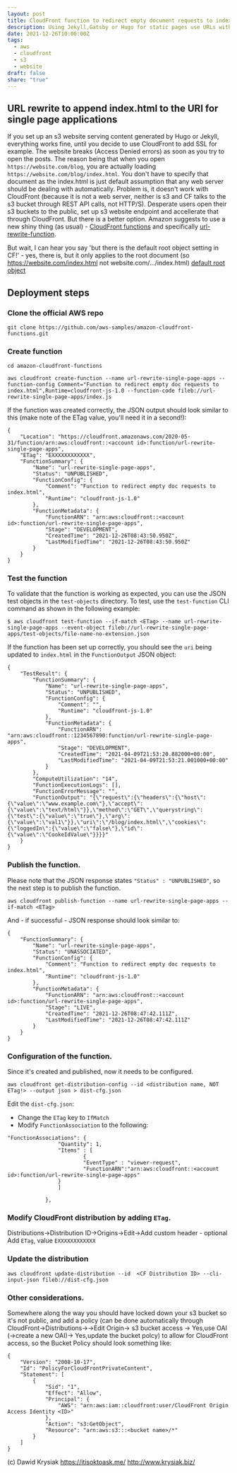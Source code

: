 ```yaml
---
layout: post
title: CloudFront function to redirect empty document requests to index.html
description: Using Jekyll,Gatsby or Hugo for static pages use URLs without index.html which works fine with s3 website (or any mainstream web server), but breaks on CloudFront. To fix this, you have to deploy a function that will redirect any empty request to index.html. This document was sitting for a long time in pull-request to the original repo, but since no one bothered to merge it, I might just as well publish it as my own post.
date: 2021-12-26T10:00:00Z
tags:
  - aws
  - cloudfront
  - s3
  - website
draft: false
share: "true"
---
```



## URL rewrite to append index.html to the URI for single page applications

If you set up an s3 website serving content generated by Hugo or Jekyll, everything works fine, until you decide to use CloudFront to add SSL for example.
The website breaks (Access Denied errors) as soon as you try to open the posts. The reason being that when you open `https://website.com/blog`, you are actually loading `https://website.com/blog/index.html`. You don't have to specify that document as the index.html is just default assumption that any web server should be dealing with automatically. Problem is, it doesn't work with CloudFront (because it is not a web server, neither is s3 and CF talks to the s3 bucket through REST API calls, not HTTP/S). Desperate users open their s3 buckets to the public, set up s3 website endpoint and accellerate that through CloudFront. But there is a better option.
Amazon suggests to use a new shiny thing (as usual) - [CloudFront functions](https://github.com/aws-samples/amazon-cloudfront-functions) and specifically [url-rewrite-function](https://github.com/aws-samples/amazon-cloudfront-functions/tree/main/url-rewrite-single-page-apps). 

But wait, I can hear you say 'but there is the default root object setting in CF!' - yes, there is, but it only applies to the root document (so https://website.com/index.html not website.com/.../index.html) [default root object](https://docs.aws.amazon.com/AmazonCloudFront/latest/DeveloperGuide/DefaultRootObject.html)

## Deployment steps
### Clone the official AWS repo
```
git clone https://github.com/aws-samples/amazon-cloudfront-functions.git
```

### Create function
```
cd amazon-cloudfront-functions

aws cloudfront create-function --name url-rewrite-single-page-apps --function-config Comment="Function to redirect empty doc requests to index.html",Runtime=cloudfront-js-1.0 --function-code fileb://url-rewrite-single-page-apps/index.js
```

If the function was created correctly, the JSON output should look similar to this (make note of the ETag value, you'll need it in a second!):

```
{
    "Location": "https://cloudfront.amazonaws.com/2020-05-31/function/arn:aws:cloudfront::<account id>:function/url-rewrite-single-page-apps",
    "ETag": "EXXXXXXXXXXXX",
    "FunctionSummary": {
        "Name": "url-rewrite-single-page-apps",
        "Status": "UNPUBLISHED",
        "FunctionConfig": {
            "Comment": "Function to redirect empty doc requests to index.html",
            "Runtime": "cloudfront-js-1.0"
        },
        "FunctionMetadata": {
            "FunctionARN": "arn:aws:cloudfront::<account id>:function/url-rewrite-single-page-apps",
            "Stage": "DEVELOPMENT",
            "CreatedTime": "2021-12-26T08:43:50.950Z",
            "LastModifiedTime": "2021-12-26T08:43:50.950Z"
        }                     
    }                    
}

```
### Test the function

To validate that the function is working as expected, you can use the JSON test objects in the `test-objects` directory. To test, use the `test-function` CLI command as shown in the following example:

```
$ aws cloudfront test-function --if-match <ETag> --name url-rewrite-single-page-apps --event-object fileb://url-rewrite-single-page-apps/test-objects/file-name-no-extension.json
```

If the function has been set up correctly, you should see the `uri` being updated to `index.html` in the `FunctionOutput` JSON object:
```
{
    "TestResult": {
        "FunctionSummary": {
            "Name": "url-rewrite-single-page-apps",
            "Status": "UNPUBLISHED",
            "FunctionConfig": {
                "Comment": "",
                "Runtime": "cloudfront-js-1.0"
            },
            "FunctionMetadata": {
                "FunctionARN": "arn:aws:cloudfront::1234567890:function/url-rewrite-single-page-apps",
                "Stage": "DEVELOPMENT",
                "CreatedTime": "2021-04-09T21:53:20.882000+00:00",
                "LastModifiedTime": "2021-04-09T21:53:21.001000+00:00"
            }
        },
        "ComputeUtilization": "14",
        "FunctionExecutionLogs": [],
        "FunctionErrorMessage": "",
        "FunctionOutput": "{\"request\":{\"headers\":{\"host\":{\"value\":\"www.example.com\"},\"accept\":{\"value\":\"text/html\"}},\"method\":\"GET\",\"querystring\":{\"test\":{\"value\":\"true\"},\"arg\":{\"value\":\"val1\"}},\"uri\":\"/blog/index.html\",\"cookies\":{\"loggedIn\":{\"value\":\"false\"},\"id\":{\"value\":\"CookeIdValue\"}}}}"
    }
}
```

### Publish the function.
Please note that the JSON response states `"Status" : "UNPUBLISHED"`, so the next step is to publish the function.
```
aws cloudfront publish-function --name url-rewrite-single-page-apps --if-match <ETag>
```
And - if successful - JSON response should look similar to:

```
{
    "FunctionSummary": {
        "Name": "url-rewrite-single-page-apps",
        "Status": "UNASSOCIATED",
        "FunctionConfig": {
            "Comment": "Function to redirect empty doc requests to index.html",
            "Runtime": "cloudfront-js-1.0"
        },
        "FunctionMetadata": {
            "FunctionARN": "arn:aws:cloudfront::<account id>:function/url-rewrite-single-page-apps",
            "Stage": "LIVE",
            "CreatedTime": "2021-12-26T08:47:42.111Z",
            "LastModifiedTime": "2021-12-26T08:47:42.111Z"
        }
    }
}

```
### Configuration of the function.
Since it's created and published, now it needs to be configured.

```
aws cloudfront get-distribution-config --id <distribution name, NOT ETag!> --output json > dist-cfg.json
```
Edit the `dist-cfg.json`:

* Change the `ETag` key to `IfMatch`
* Modify `FunctionAssociation` to the following:

```
"FunctionAssociations": {
                "Quantity": 1,
                "Items" : [     
                        {
                        "EventType" : "viewer-request",
                        "FunctionARN":"arn:aws:cloudfront::<account id>:function/url-rewrite-single-page-apps"
                }
                ]

            },

```
### Modify CloudFront distribution by adding `ETag`.
Distributions->Distribution ID->Origins->Edit->Add custom header - optional
Add `ETag`, value `EXXXXXXXXXXXX`

### Update the distribution

```
aws cloudfront update-distribution --id  <CF Distribution ID> --cli-input-json fileb://dist-cfg.json
```

### Other considerations.
Somewhere along the way you should have locked down your s3 bucket so it's not public, and add a policy (can be done automatically through CloudFront->Distributions-><id>->Edit Origin-> s3 bucket access -> Yes,use OAI (->create a new OAI)-> Yes,update the bucket polcy) to allow for CloudFront access, so the Bucket Policy should look something like:

```
{
    "Version": "2008-10-17",
    "Id": "PolicyForCloudFrontPrivateContent",
    "Statement": [
        {
            "Sid": "1",
            "Effect": "Allow",
            "Principal": {
                "AWS": "arn:aws:iam::cloudfront:user/CloudFront Origin Access Identity <ID>"
            },
            "Action": "s3:GetObject",
            "Resource": "arn:aws:s3:::<bucket name>/*"
        }
    ]
}
```
(c) Dawid Krysiak https://itisoktoask.me/ http://www.krysiak.biz/